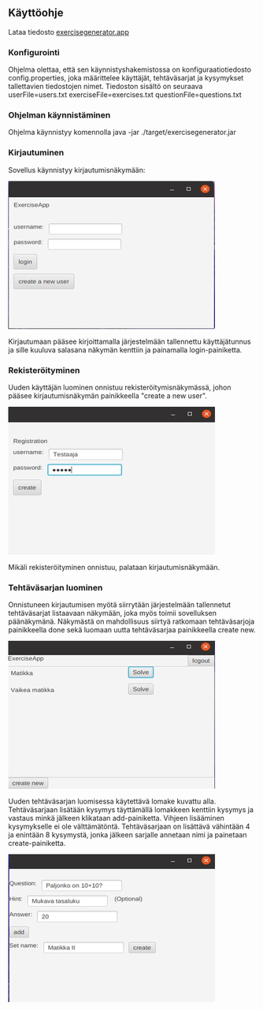 ## Käyttöohje

Lataa tiedosto [exercisegenerator.app](https://github.com/nettivastaava/ot-harjoitustyo/releases/tag/viikko6)

### Konfigurointi

Ohjelma olettaa, että sen käynnistyshakemistossa on konfiguraatiotiedosto config.properties, joka määrittelee käyttäjät, tehtäväsarjat ja kysymykset tallettavien tiedostojen nimet. Tiedoston sisältö on seuraava
  userFile=users.txt
  exerciseFile=exercises.txt
  questionFile=questions.txt
  
### Ohjelman käynnistäminen

Ohjelma käynnistyy komennolla
  java -jar ./target/exercisegenerator.jar
  
### Kirjautuminen

Sovellus käynnistyy kirjautumisnäkymään:

![login](https://github.com/nettivastaava/ot-harjoitustyo/blob/master/Tehtavageneraattori/dokumentaatio/kuvat/login.jpg)

Kirjautumaan pääsee kirjoittamalla järjestelmään tallennettu käyttäjätunnus ja sille kuuluva salasana näkymän kenttiin ja painamalla login-painiketta.

### Rekisteröityminen

Uuden käyttäjän luominen onnistuu rekisteröitymisnäkymässä, johon pääsee kirjautumisnäkymän painikkeella "create a new user".

![register](https://github.com/nettivastaava/ot-harjoitustyo/blob/master/Tehtavageneraattori/dokumentaatio/kuvat/register.jpg)

Mikäli rekisteröityminen onnistuu, palataan kirjautumisnäkymään.

### Tehtäväsarjan luominen

Onnistuneen kirjautumisen myötä siirrytään järjestelmään tallennetut tehtäväsarjat listaavaan näkymään, joka myös toimii sovelluksen päänäkymänä. Näkymästä on mahdollisuus siirtyä ratkomaan tehtäväsarjoja painikkeella done sekä luomaan uutta tehtäväsarjaa painikkeella create new.

![main](https://github.com/nettivastaava/ot-harjoitustyo/blob/master/Tehtavageneraattori/dokumentaatio/kuvat/main.jpg)

Uuden tehtäväsarjan luomisessa käytettävä lomake kuvattu alla. Tehtäväsarjaan lisätään kysymys täyttämällä lomakkeen kenttiin kysymys ja vastaus minkä jälkeen klikataan add-painiketta. Vihjeen lisääminen kysymykselle ei ole välttämätöntä. Tehtäväsarjaan on lisättävä vähintään 4 ja enintään 8 kysymystä, jonka jälkeen sarjalle annetaan nimi ja painetaan create-painiketta.

![createEx](https://github.com/nettivastaava/ot-harjoitustyo/blob/master/Tehtavageneraattori/dokumentaatio/kuvat/createEx.jpg)
